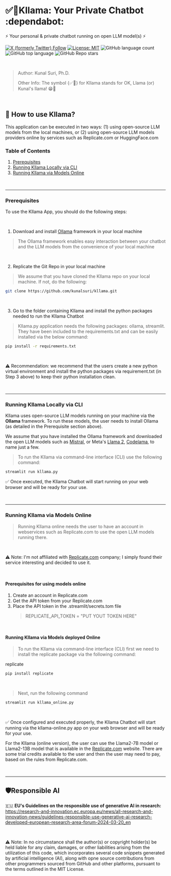 # ✅🦙Kllama: Your Private Chatbot :dependabot:

⚡ Your personal & private chatbot running on open LLM model(s) ⚡

[![X (formerly Twitter) Follow](https://img.shields.io/twitter/follow/kunalsuri)](https://twitter.com/kunalsuri)
[![License: MIT](https://img.shields.io/badge/License-MIT-yellow.svg)](https://opensource.org/licenses/MIT)
![GitHub language count](https://img.shields.io/github/languages/count/kunalsuri/kllama)
![GitHub top language](https://img.shields.io/github/languages/top/kunalsuri/kllama?color=yellow)
![GitHub Repo stars](https://img.shields.io/github/stars/kunalsuri/kllama)



<br>

> Author: Kunal Suri, Ph.D.
>
> Other Info: The symbol {✅🦙} for Kllama stands for OK, Llama (or) Kunal's llama! 😁🙏

<br>

## 🚀 How to use Kllama?
This application can be executed in two ways: (1) using open-source LLM models from the local machines, or (2) using open-source LLM models providers online by services such as Replicate.com or HuggingFace.com

### Table of Contents
1. [Prerequisites](#Prerequisites)
2. [Running Kllama Locally via CLI](#Running-Kllama-Locally-CLI)
3. [Running Kllama via Models Online](#Running-Kllama-Online)

<br>

---

### Prerequisites

To use the Kllama App, you should do the following steps:

<br>

1. Download and install [Ollama](https://ollama.com/) framework in your local machine
   
> The Ollama framework enables easy interaction between your chatbot and the LLM models from the convenience of your local machine

<br>

2. Replicate the Git Repo in your local machine

> We assume that you have cloned the Kllama repo on your local machine. If not, do the following:

```bash
git clone https://github.com/kunalsuri/kllama.git
```

<br>

3. Go to the folder containing Kllama and install the python packages needed to run the Kllama Chatbot

> Kllama.py application needs the following packages: ollama, streamlit. They have been included to the requirements.txt and can be easily installed via the below command:

```bash
pip install -r requirements.txt
```

<br>

⚠️ Recommendation: we recommend that the users create a new python virtual environment and install the python packages via requirement.txt (in Step 3 above) to keep their python installation clean.

<br>

---

### Running Kllama Locally via CLI
Kllama uses open-source LLM models running on your machine via the **Ollama** framework. To run these models, the user needs to install Ollama (as detailed in the Prerequisite section above). 

We assume that you have installed the Ollama framework and downloaded the open LLM models such as [Mistral](https://mistral.ai/technology/#models), or Meta's [Llama 2](https://llama.meta.com/), [Codelama](https://ai.meta.com/blog/code-llama-large-language-model-coding/), to name just a few.

> To run the Kllama via command-line interface (CLI) use the following command: 

```bash
streamlit run kllama.py
```

✅ Once executed, the Kllama Chatbot will start running on your web browser and will be ready for your use.

<br>

---

### Running Kllama via Models Online

> Running Kllama online needs the user to have an account in webservices such as Replicate.com to use the open LLM models running there.

<br>

⚠️ Note: I'm not affiliated with [Replicate.com](https://replicate.com) company; I simply found their service interesting and decided to use it.

<br>

#### Prerequisites for using models online
1. Create an account in Replicate.com
2. Get the API token from your Replicate.com
3. Place the API token in the .streamlit/secrets.tom file
   > REPLICATE_API_TOKEN = "PUT YOUT TOKEN HERE"

<br>

#### Running Kllama via Models deployed Online
> To run the Kllama via command-line interface (CLI) first we need to install the replicate package via the following command:

replicate
```bash
pip install replicate
```

<br>

> Next, run the following command

```bash
streamlit run kllama_online.py
```
   
<br>

✅ Once configured and executed properly, the Kllama Chatbot will start running via the kllama-online.py app on your web browser and will be ready for your use.

For the Kllama (online version), the user can use the Llama2-7B model or Llama2-13B model that is available in the [Replicate.com](https://replicate.com) website. There are some trial credits available to the user and then the user may need to pay, based on the rules from Replicate.com.

<br>

---

## 🛡️Responsible AI 
:european_union: **EU's Guidelines on the responsible use of generative AI in research:** https://research-and-innovation.ec.europa.eu/news/all-research-and-innovation-news/guidelines-responsible-use-generative-ai-research-developed-european-research-area-forum-2024-03-20_en

<br>

⚠️ Note: In no circumstance shall the author(s) or copyright holder(s) be held liable for any claim, damages, or other liabilities arising from the utilization of this code, which incorporates several code snippets generated by artificial intelligence (AI), along with opne source contributions from other programmers sourced from GitHub and other platforms, pursuant to the terms outlined in the MIT License.



